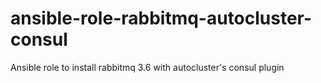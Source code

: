 # ansible-role-rabbitmq-autocluster-consul
Ansible role to install rabbitmq 3.6 with autocluster's consul plugin
